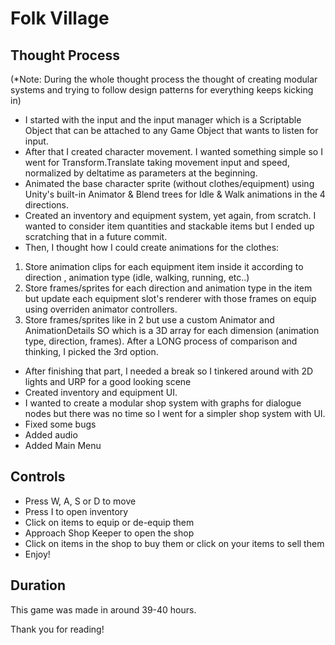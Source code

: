 # Folk Village

## Thought Process
(*Note: During the whole thought process the thought of creating modular systems and trying to follow design patterns for everything keeps kicking in)
- I started with the input and the input manager which is a Scriptable Object that can be attached to any Game Object that wants to listen for input.
- After that I created character movement. I wanted something simple so I went for Transform.Translate taking movement input and speed, normalized by deltatime as parameters at the beginning.
- Animated the base character sprite (without clothes/equipment) using Unity's built-in Animator & Blend trees for Idle & Walk animations in the 4 directions.
- Created an inventory and equipment system, yet again, from scratch. I wanted to consider item quantities and stackable items but I ended up scratching that in a future commit.
- Then, I thought how I could create animations for the clothes:
1. Store animation clips for each equipment item inside it according to direction , animation type (idle, walking, running, etc..)
2. Store frames/sprites for each direction and animation type in the item but update each equipment slot's renderer with those frames on equip using overriden animator controllers.
3. Store frames/sprites like in 2 but use a custom Animator and AnimationDetails SO which is a 3D array for each dimension (animation type, direction, frames).
After a LONG process of comparison and thinking, I picked the 3rd option.
- After finishing that part, I needed a break so I tinkered around with 2D lights and URP for a good looking scene
- Created inventory and equipment UI.
- I wanted to create a modular shop system with graphs for dialogue nodes but there was no time so I went for a simpler shop system with UI.
- Fixed some bugs
- Added audio
- Added Main Menu

## Controls
- Press W, A, S or D to move
- Press I to open inventory
- Click on items to equip or de-equip them
- Approach Shop Keeper to open the shop
- Click on items in the shop to buy them or click on your items to sell them
- Enjoy!

## Duration
This game was made in around 39-40 hours.

Thank you for reading!
